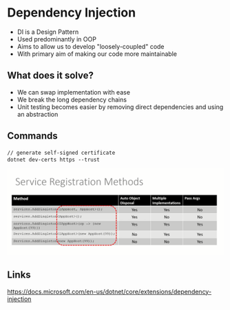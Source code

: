 # Dependency Injection

- DI is a Design Pattern
- Used predominantly in OOP
- Aims to allow us to develop "loosely-coupled" code
- With primary aim of making our code more maintainable

## What does it solve?
- We can swap implementation with ease
- We break the long dependency chains
- Unit testing becomes easier by removing direct dependencies and using an abstraction

## Commands

```
// generate self-signed certificate
dotnet dev-certs https --trust
```

<p align="center">
  <img src="https://github.com/rsaitov/Learning/blob/master/.net/lesja/net-developer-toolkit/DI/ServiceRegistrationMethods.png" />
</p>

## Links

https://docs.microsoft.com/en-us/dotnet/core/extensions/dependency-injection
